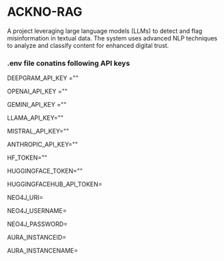 # ACKNO-RAG
A project leveraging large language models (LLMs) to detect and flag misinformation in textual data. The system uses advanced NLP techniques to analyze and classify content for enhanced digital trust.


### .env file conatins following API keys
DEEPGRAM_API_KEY =""

OPENAI_API_KEY =""

GEMINI_API_KEY =""

LLAMA_API_KEY=""

MISTRAL_API_KEY=""

ANTHROPIC_API_KEY=""

HF_TOKEN=""

HUGGINGFACE_TOKEN=""

HUGGINGFACEHUB_API_TOKEN=

NEO4J_URI=

NEO4J_USERNAME=

NEO4J_PASSWORD=

AURA_INSTANCEID=

AURA_INSTANCENAME=